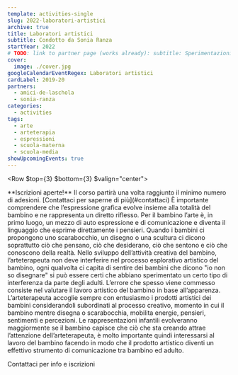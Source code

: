 ```yaml
---
template: activities-single
slug: 2022-laboratori-artistici
archive: true
title: Laboratori artistici
subtitle: Condotto da Sonia Ranza
startYear: 2022
# TODO: link to partner page (works already): subtitle: Sperimentazioni espressive con materiali artistici, condotto da [Sonia Ranza](/partners/sonia-ranza/)
cover:
  image: ./cover.jpg
googleCalendarEventRegex: Laboratori artistici
cardLabel: 2019-20
partners:
  - amici-de-laschola
  - sonia-ranza
categories:
  - activities
tags:
  - arte
  - arteterapia
  - espressioni
  - scuola-materna
  - scuola-media
showUpcomingEvents: true
---
```


<Row $top={3} $bottom={3} $valign="center">
  <Col md={6}>
    <EntryInfo variant="teacher" value="Sonia Ranza" />
    <EntryInfo variant="duration" value="1h"/>
    <EntryInfo variant="price" value="60 € per 5 incontri"/>
    <EntryInfo variant="participants" value="minimo 3"/>
    <EntryInfo variant="upcoming" value="[lunedì dalle 16:30 alle 17:30](#prossimamente)" $top={6}/>
    <EntryInfo variant="target" value="scuola media"/>
    <EntryInfo variant="upcoming" value="[martedì dalle 16:30 alle 17:30](#prossimamente)" $top={6} />
    <EntryInfo variant="target" value="scuola materna"/>
  </Col>
  <Col md={6}>
    <Alert $bottom={3} color="lilla">
      **Iscrizioni aperte!** Il corso partirà una volta raggiunto il minimo numero di adesioni. [Contattaci  per saperne di più](#contattaci)
    </Alert>
  </Col>
</Row>

<Row>
  <Col $initial $columned $top={2}>
    È importante comprendere che l’espressione grafica evolve insieme alla totalità del bambino e ne rappresenta un diretto riflesso.
    Per il bambino l’arte è, in primo luogo, un mezzo di auto espressione e di comunicazione e diventa il linguaggio che esprime direttamente i pensieri.
    Quando i bambini ci propongono uno scarabocchio, un disegno o una scultura ci dicono soprattutto ciò che pensano, ciò che desiderano, ciò che sentono e ciò che conoscono della realtà.
    Nello sviluppo dell’attività creativa del bambino, l’arteterapeuta non deve interferire nel processo esplorativo artistico del bambino, ogni qualvolta ci capita di sentire dei bambini che dicono "io non so disegnare" si può essere certi che abbiano sperimentato un certo tipo di interferenza da parte degli adulti. L’errore che spesso viene commesso consiste nel valutare il lavoro artistico del bambino in base all’apparenza.
    L’arteterapeuta accoglie sempre con entusiasmo i prodotti artistici dei bambini considerandoli subordinati al processo creativo, momento in cui il bambino mentre disegna o scarabocchia, mobilita energie, pensieri, sentimenti e percezioni. Le rappresentazioni infantili evolveranno maggiormente se il bambino capisce che ciò che sta creando attrae l’attenzione dell’arteterapeuta, è molto importante quindi interessarsi al lavoro del bambino facendo in modo che il prodotto artistico diventi un effettivo strumento di comunicazione tra bambino ed adulto.
  </Col>
</Row>

<ButtonLink anchor="contattaci">Contattaci per info e iscrizioni</ButtonLink>

<FormContact id="contattaci" phoneable emailable subject="Laboratori artistici" subtitle="Contattaci" title="per iscrizioni o per richiedere maggiori informazioni" msg="Ciao, vi scrivo riguardo al Laboratori artistici."></FormContact>
